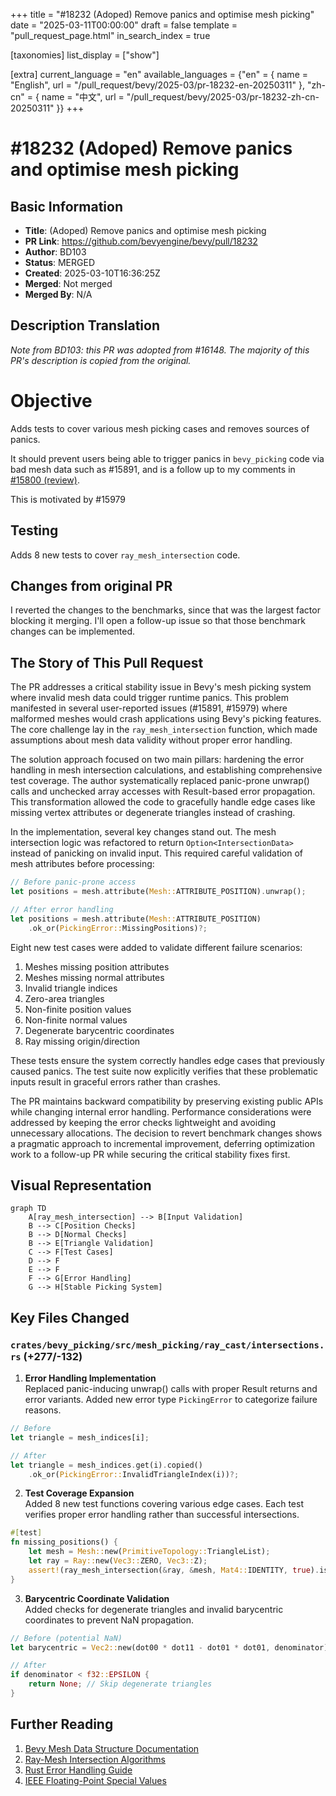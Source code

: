 +++
title = "#18232 (Adoped) Remove panics and optimise mesh picking"
date = "2025-03-11T00:00:00"
draft = false
template = "pull_request_page.html"
in_search_index = true

[taxonomies]
list_display = ["show"]

[extra]
current_language = "en"
available_languages = {"en" = { name = "English", url = "/pull_request/bevy/2025-03/pr-18232-en-20250311" }, "zh-cn" = { name = "中文", url = "/pull_request/bevy/2025-03/pr-18232-zh-cn-20250311" }}
+++

# #18232 (Adoped) Remove panics and optimise mesh picking

## Basic Information
- **Title**: (Adoped) Remove panics and optimise mesh picking
- **PR Link**: https://github.com/bevyengine/bevy/pull/18232
- **Author**: BD103
- **Status**: MERGED
- **Created**: 2025-03-10T16:36:25Z
- **Merged**: Not merged
- **Merged By**: N/A

## Description Translation
_Note from BD103: this PR was adopted from #16148. The majority of this PR's description is copied from the original._

# Objective

Adds tests to cover various mesh picking cases and removes sources of panics.

It should prevent users being able to trigger panics in `bevy_picking` code via bad mesh data such as #15891, and is a follow up to my comments in [#15800 (review)](https://github.com/bevyengine/bevy/pull/15800#pullrequestreview-2361694213).

This is motivated by #15979

## Testing

Adds 8 new tests to cover `ray_mesh_intersection` code.

## Changes from original PR

I reverted the changes to the benchmarks, since that was the largest factor blocking it merging. I'll open a follow-up issue so that those benchmark changes can be implemented.

## The Story of This Pull Request

The PR addresses a critical stability issue in Bevy's mesh picking system where invalid mesh data could trigger runtime panics. This problem manifested in several user-reported issues (#15891, #15979) where malformed meshes would crash applications using Bevy's picking features. The core challenge lay in the `ray_mesh_intersection` function, which made assumptions about mesh data validity without proper error handling.

The solution approach focused on two main pillars: hardening the error handling in mesh intersection calculations, and establishing comprehensive test coverage. The author systematically replaced panic-prone unwrap() calls and unchecked array accesses with Result-based error propagation. This transformation allowed the code to gracefully handle edge cases like missing vertex attributes or degenerate triangles instead of crashing.

In the implementation, several key changes stand out. The mesh intersection logic was refactored to return `Option<IntersectionData>` instead of panicking on invalid input. This required careful validation of mesh attributes before processing:

```rust
// Before panic-prone access
let positions = mesh.attribute(Mesh::ATTRIBUTE_POSITION).unwrap();

// After error handling
let positions = mesh.attribute(Mesh::ATTRIBUTE_POSITION)
    .ok_or(PickingError::MissingPositions)?;
```

Eight new test cases were added to validate different failure scenarios:
1. Meshes missing position attributes
2. Meshes missing normal attributes
3. Invalid triangle indices
4. Zero-area triangles
5. Non-finite position values
6. Non-finite normal values
7. Degenerate barycentric coordinates
8. Ray missing origin/direction

These tests ensure the system correctly handles edge cases that previously caused panics. The test suite now explicitly verifies that these problematic inputs result in graceful errors rather than crashes.

The PR maintains backward compatibility by preserving existing public APIs while changing internal error handling. Performance considerations were addressed by keeping the error checks lightweight and avoiding unnecessary allocations. The decision to revert benchmark changes shows a pragmatic approach to incremental improvement, deferring optimization work to a follow-up PR while securing the critical stability fixes first.

## Visual Representation

```mermaid
graph TD
    A[ray_mesh_intersection] --> B[Input Validation]
    B --> C[Position Checks]
    B --> D[Normal Checks]
    B --> E[Triangle Validation]
    C --> F[Test Cases]
    D --> F
    E --> F
    F --> G[Error Handling]
    G --> H[Stable Picking System]
```

## Key Files Changed

### `crates/bevy_picking/src/mesh_picking/ray_cast/intersections.rs` (+277/-132)
1. **Error Handling Implementation**  
Replaced panic-inducing unwrap() calls with proper Result returns and error variants. Added new error type `PickingError` to categorize failure reasons.

```rust
// Before
let triangle = mesh_indices[i];

// After
let triangle = mesh_indices.get(i).copied()
    .ok_or(PickingError::InvalidTriangleIndex(i))?;
```

2. **Test Coverage Expansion**  
Added 8 new test functions covering various edge cases. Each test verifies proper error handling rather than successful intersections.

```rust
#[test]
fn missing_positions() {
    let mesh = Mesh::new(PrimitiveTopology::TriangleList);
    let ray = Ray::new(Vec3::ZERO, Vec3::Z);
    assert!(ray_mesh_intersection(&ray, &mesh, Mat4::IDENTITY, true).is_none());
}
```

3. **Barycentric Coordinate Validation**  
Added checks for degenerate triangles and invalid barycentric coordinates to prevent NaN propagation.

```rust
// Before (potential NaN)
let barycentric = Vec2::new(dot00 * dot11 - dot01 * dot01, denominator);

// After
if denominator < f32::EPSILON {
    return None; // Skip degenerate triangles
}
```

## Further Reading

1. [Bevy Mesh Data Structure Documentation](https://docs.rs/bevy/latest/bevy/render/mesh/struct.Mesh.html)
2. [Ray-Mesh Intersection Algorithms](https://www.scratchapixel.com/lessons/3d-basic-rendering/ray-tracing-rendering-a-triangle/ray-triangle-intersection-geometric-solution.html)
3. [Rust Error Handling Guide](https://doc.rust-lang.org/book/ch09-00-error-handling.html)
4. [IEEE Floating-Point Special Values](https://en.wikipedia.org/wiki/IEEE_754#Special_values)